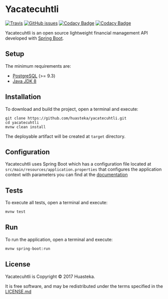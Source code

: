 # Yacatecuhtli

[![Travis](https://img.shields.io/travis/huasteka/yacatecuhtli.svg?style=flat-square)](https://travis-ci.org/huasteka/yacatecuhtli)
[![GitHub issues](https://img.shields.io/github/issues/huasteka/yacatecuhtli.svg?style=flat-square)](https://github.com/huasteka/yacatecuhtli/issues)
[![Codacy Badge](https://api.codacy.com/project/badge/Grade/ea81edfce0004d3bb57114db0673773d)](https://www.codacy.com/app/huasteka/yacatecuhtli?utm_source=github.com&amp;utm_medium=referral&amp;utm_content=huasteka/yacatecuhtli&amp;utm_campaign=Badge_Grade)
[![Codacy Badge](https://api.codacy.com/project/badge/Coverage/ea81edfce0004d3bb57114db0673773d)](https://www.codacy.com/app/huasteka/yacatecuhtli?utm_source=github.com&utm_medium=referral&utm_content=huasteka/yacatecuhtli&utm_campaign=Badge_Coverage)

Yacatecuhtli is an open source lightweight financial management API developed with [Spring Boot](https://projects.spring.io/spring-boot).

## Setup

The minimum requirements are:

- [PostgreSQL](http://www.postgresql.org) (>= 9.3)
- [Java JDK 8](http://www.oracle.com/technetwork/java/javase/downloads/index.html)

## Installation

To download and build the project, open a terminal and execute:

```
git clone https://github.com/huasteka/yacatecuhtli.git
cd yacatecuhtli
mvnw clean install
```

The deployable artifact will be created at `target` directory.

## Configuration

Yacatecuhtli uses Spring Boot which has a configuration file located at `src/main/resources/application.properties` 
that configures the application context with parameters you can find at the [documentation](http://docs.spring.io/spring-boot/docs/current/reference/html/common-application-properties.html)

## Tests

To execute all tests, open a terminal and execute:

```sh
mvnw test
```

## Run

To run the application, open a terminal and execute:

```sh
mvnw spring-boot:run
```

## License

Yacatecuhtli is Copyright © 2017 Huasteka.

It is free software, and may be redistributed under the terms specified in the [LICENSE.md](LICENSE.md)
